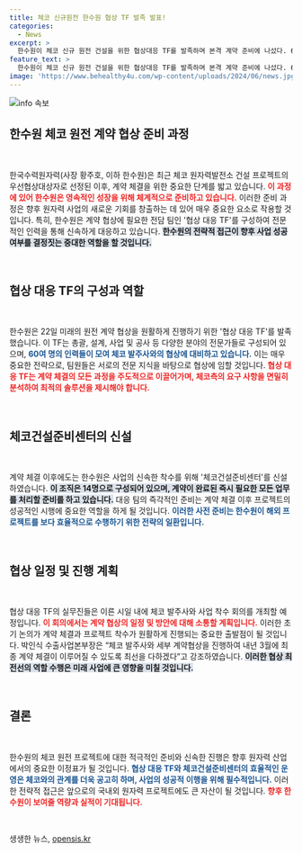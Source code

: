 ```yaml
---
title: 체코 신규원전 한수원 협상 TF 발족 발표!
categories:
  - News
excerpt: >
  한수원이 체코 신규 원전 건설을 위한 협상대응 TF를 발족하며 본격 계약 준비에 나섰다. 60여 명의 전문가로 구성된 TF가 신속하고 철저한 계약 체결을 목표로 하며, 내년 3월 최종 계약 체결을 목전에 두고 있다.
feature_text: >
  한수원이 체코 신규 원전 건설을 위한 협상대응 TF를 발족하며 본격 계약 준비에 나섰다. 60여 명의 전문가로 구성된 TF가 신속하고 철저한 계약 체결을 목표로 하며, 내년 3월 최종 계약 체결을 목전에 두고 있다.
image: 'https://www.behealthy4u.com/wp-content/uploads/2024/06/news.jpg'
---
```


<p><img src="https://www.behealthy4u.com/wp-content/uploads/2024/06/news.jpg" alt="info 속보" /></p>

<h2 data-ke-size="size26">한수원 체코 원전 계약 협상 준비 과정</h2>

<p data-ke-size="size16">&nbsp;</p>

<p>한국수력원자력(사장 황주호, 이하 한수원)은 최근 체코 원자력발전소 건설 프로젝트의 우선협상대상자로 선정된 이후, 계약 체결을 위한 중요한 단계를 밟고 있습니다. <b><span style="color: #ee2323;">이 과정에 있어 한수원은 영속적인 성장을 위해 체계적으로 준비하고 있습니다.</span></b> 이러한 준비 과정은 향후 원자력 사업의 새로운 기회를 창출하는 데 있어 매우 중요한 요소로 작용할 것입니다. 특히, 한수원은 계약 협상에 필요한 전담 팀인 '협상 대응 TF'를 구성하여 전문적인 인력을 통해 신속하게 대응하고 있습니다. <b><span style="background-color: #21538527;">한수원의 전략적 접근이 향후 사업 성공 여부를 결정짓는 중대한 역할을 할 것입니다.</span></b></p>

<p data-ke-size="size16">&nbsp;</p>

<h2 data-ke-size="size26">협상 대응 TF의 구성과 역할</h2>

<p data-ke-size="size16">&nbsp;</p>

<p>한수원은 22일 미래의 원전 계약 협상을 원활하게 진행하기 위한 '협상 대응 TF'를 발족했습니다. 이 TF는 총괄, 설계, 사업 및 공사 등 다양한 분야의 전문가들로 구성되어 있으며, <b><span style="color: #1a5490;">60여 명의 인력들이 모여 체코 발주사와의 협상에 대비하고 있습니다.</span></b> 이는 매우 중요한 전략으로, 팀원들은 서로의 전문 지식을 바탕으로 협상에 임할 것입니다. <b><span style="color: #ee2323;">협상 대응 TF는 계약 체결의 모든 과정을 주도적으로 이끌어가며, 체코측의 요구 사항을 면밀히 분석하여 최적의 솔루션을 제시해야 합니다.</span></b></p>

<p data-ke-size="size16">&nbsp;</p>

<h2 data-ke-size="size26">체코건설준비센터의 신설</h2>

<p data-ke-size="size16">&nbsp;</p>

<p>계약 체결 이후에도는 한수원은 사업의 신속한 착수를 위해 '체코건설준비센터'를 신설하였습니다. <b><span style="background-color: #21538527;">이 조직은 14명으로 구성되어 있으며, 계약이 완료된 즉시 필요한 모든 업무를 처리할 준비를 하고 있습니다.</span></b> 대응 팀의 즉각적인 준비는 계약 체결 이후 프로젝트의 성공적인 시행에 중요한 역할을 하게 될 것입니다. <b><span style="color: #1a5490;">이러한 사전 준비는 한수원이 해외 프로젝트를 보다 효율적으로 수행하기 위한 전략의 일환입니다.</span></b></p>

<p data-ke-size="size16">&nbsp;</p>

<h2 data-ke-size="size26">협상 일정 및 진행 계획</h2>

<p data-ke-size="size16">&nbsp;</p>

<p>협상 대응 TF의 실무진들은 이른 시일 내에 체코 발주사와 사업 착수 회의를 개최할 예정입니다. <b><span style="color: #ee2323;">이 회의에서는 계약 협상의 일정 및 방안에 대해 소통할 계획입니다.</span></b> 이러한 초기 논의가 계약 체결과 프로젝트 착수가 원활하게 진행되는 중요한 출발점이 될 것입니다. 박인식 수출사업본부장은 “체코 발주사와 세부 계약협상을 진행하여 내년 3월에 최종 계약 체결이 이루어질 수 있도록 최선을 다하겠다”고 강조하였습니다. <b><span style="background-color: #21538527;">이러한 협상 최전선의 역할 수행은 미래 사업에 큰 영향을 미칠 것입니다.</span></b></p>

<p data-ke-size="size16">&nbsp;</p>

<h2 data-ke-size="size26">결론</h2>

<p data-ke-size="size16">&nbsp;</p>

<p>한수원의 체코 원전 프로젝트에 대한 적극적인 준비와 신속한 진행은 향후 원자력 산업에서의 중요한 이정표가 될 것입니다. <b><span style="color: #1a5490;">협상 대응 TF와 체코건설준비센터의 효율적인 운영은 체코와의 관계를 더욱 공고히 하며, 사업의 성공적 이행을 위해 필수적입니다.</span></b> 이러한 전략적 접근은 앞으로의 국내외 원자력 프로젝트에도 큰 자산이 될 것입니다. <b><span style="color: #ee2323;">향후 한수원이 보여줄 역량과 실적이 기대됩니다.</span></b></p>

<p data-ke-size="size16">&nbsp;</p>
생생한 뉴스, <a href="https://opensis.kr" rel="dofollow">opensis.kr</a>


